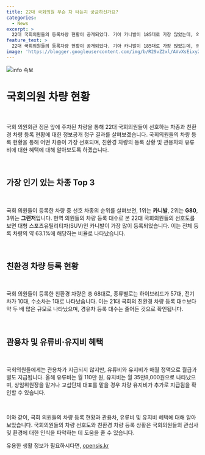 ```yaml
---
title: 22대 국회의원 무슨 차 타는지 궁금하신가요?
categories:
  - News
excerpt: >
  22대 국회의원들의 등록차량 현황이 공개되었다. 기아 카니발이 185대로 가장 많았는데, 의원들은 대형 SUV 차종을 선호하는 경향이 있었다. 현대 G80와 그랜저도 인기를 얻었고, 친환경 차량 등록 대수는 전체의 23%에 달했다. 국회의원들에게는 관용차가 지급되지 않지만 매월 유류비와 유지비가 월급과 별도로 지급된다. 상임위원장이나 교섭단체 대표를 맡을 경우 차량 유지비가 늘어나는데, 이를 통해 국회의원들의 차량 관련 정보와 관련된 사실들을 요약했습니다.
feature_text: >
  22대 국회의원들의 등록차량 현황이 공개되었다. 기아 카니발이 185대로 가장 많았는데, 의원들은 대형 SUV 차종을 선호하는 경향이 있었다. 현대 G80와 그랜저도 인기를 얻었고, 친환경 차량 등록 대수는 전체의 23%에 달했다. 국회의원들에게는 관용차가 지급되지 않지만 매월 유류비와 유지비가 월급과 별도로 지급된다. 상임위원장이나 교섭단체 대표를 맡을 경우 차량 유지비가 늘어나는데, 이를 통해 국회의원들의 차량 관련 정보와 관련된 사실들을 요약했습니다.
image: 'https://blogger.googleusercontent.com/img/b/R29vZ2xl/AVvXsEixyZcFfHzMRdzZMjFBmAUKJYCLCGyLL1o632UiGVXcaFdKo_bkvkuCioo0uUKlGfBVcT3P84aROyZIXSBEx3Aw5nCQ3pTgDom1WDC4m8eifvWiAmWEEVb4x6G_l8C0QH225ldMjyaFvpxGEBGNO37VmDTDMHGhJPq73UglMfDca1-0aw/s1600/blogspot.png'
---
```


<p><img src="https://blogger.googleusercontent.com/img/b/R29vZ2xl/AVvXsEixyZcFfHzMRdzZMjFBmAUKJYCLCGyLL1o632UiGVXcaFdKo_bkvkuCioo0uUKlGfBVcT3P84aROyZIXSBEx3Aw5nCQ3pTgDom1WDC4m8eifvWiAmWEEVb4x6G_l8C0QH225ldMjyaFvpxGEBGNO37VmDTDMHGhJPq73UglMfDca1-0aw/s1600/blogspot.png" alt="info 속보" /></p>

<h1 data-ke-size="size26">국회의원 차량 현황</h1>

<p data-ke-size="size16">&nbsp;</p>

<p>국회 의원회관 정문 앞에 주차된 차량을 통해 22대 국회의원들이 선호하는 차종과 친환경 차량 등록 현황에 대한 정보공개 청구 결과를 살펴보겠습니다. 국회의원들의 차량 등록 현황을 통해 어떤 차종이 가장 선호되며, 친환경 차량의 등록 상황 및 관용차와 유류비에 대한 혜택에 대해 알아보도록 하겠습니다.</p>

<p data-ke-size="size16">&nbsp;</p>

<h2 data-ke-size="size26">가장 인기 있는 차종 Top 3</h2>

<p data-ke-size="size16">&nbsp;</p>

<p>국회 의원들이 등록한 차량 중 선호 차종의 순위를 살펴보면, 1위는 <b>카니발</b>, 2위는 <b>G80</b>, 3위는 <b>그랜저</b>입니다. 현역 의원들의 차량 등록 대수로 본 22대 국회의원들의 선호도를 보면 대형 스포츠유틸리티차(SUV)인 카니발이 가장 많이 등록되었습니다. 이는 전체 등록 차량의 약 63.1%에 해당하는 비율로 나타났습니다. </p>

<p data-ke-size="size16">&nbsp;</p>

<h2 data-ke-size="size26">친환경 차량 등록 현황</h2>

<p data-ke-size="size16">&nbsp;</p>

<p>국회 의원들이 등록한 친환경 차량은 총 68대로, 종류별로는 하이브리드가 57대, 전기차가 10대, 수소차는 1대로 나타났습니다. 이는 21대 국회의 친환경 차량 등록 대수보다 약 두 배 많은 규모로 나타났으며, 경유차 등록 대수는 줄어든 것으로 확인됩니다.</p>

<p data-ke-size="size16">&nbsp;</p>

<h2 data-ke-size="size26">관용차 및 유류비·유지비 혜택</h2>

<p data-ke-size="size16">&nbsp;</p>

<p>국회의원들에게는 관용차가 지급되지 않지만, 유류비와 유지비가 매월 정액으로 월급과 별도 지급됩니다. 올해 유류비는 월 110만 원, 유지비는 월 35만8,000원으로 나타났으며, 상임위원장을 맡거나 교섭단체 대표를 맡을 경우 차량 유지비가 추가로 지급됨을 확인할 수 있습니다.</p>

<p data-ke-size="size16">&nbsp;</p>

<p>이와 같이, 국회 의원들의 차량 등록 현황과 관용차, 유류비 및 유지비 혜택에 대해 알아보았습니다. 국회의원들의 차량 선호도와 친환경 차량 등록 상황은 국회의원들의 관심사 및 환경에 대한 인식을 파악하는 데 도움을 줄 수 있습니다.</p>
유용한 생활 정보가 필요하시다면, <a href="https://opensis.kr" rel="dofollow">opensis.kr</a>


